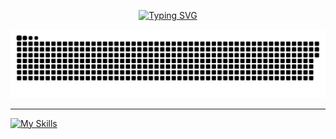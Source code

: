 <p align="center">
<a href="https://github.com/itzzjb?tab=repositories"><img src="https://readme-typing-svg.demolab.com?font=Fira+Code&pause=0&color=F7F7F7&center=true&vCenter=true&width=500&height=30&lines=%F0%9F%8C%B1+Coder + in + the + land + of + ones + and + zeros+%F0%9F%8C%B1;%F0%9F%8C%B1+Forever + curious, forever + clueless!+%F0%9F%8C%B1" alt="Typing SVG" /></a>
</p>



<!--<img align="right" alt="Chill gif" src="https://github.com/itzzjb/itzzjb/assets/95894819/1f294467-ceaf-4140-a7db-26c319d7b915" width="360" height="190" />-->
<!--
## Hi there, itzz me Januda <img src="https://media.giphy.com/media/hvRJCLFzcasrR4ia7z/giphy.gif" width="25px"> 

**Hey there, fellow wanderer in the realms of code! 🚀 
I'm like a newbie wizard in the magical land of GitHub, 
wielding my keyboard like a sorcerer's staff. ⚡️ 
Whether it's crafting code or orchestrating deployments,
I'm on a journey to turn coffee into code and dreams into reality! ✨ 
Let's join forces, weave some spells with DevOps sorcery,
and conjure up some Cloud Computing enchantments together. 🎩💻 
Let's connect and build a future that's as bright as a star-studded sky! 🌟**

**[#DevOpsRookie]() [#CloudComputingEnthusiast]() [#CodeDreamer]()**
---
-->

<picture>
  <source media="(prefers-color-scheme: dark)" srcset="https://raw.githubusercontent.com/itzzjb/itzzjb/output/github-contribution-grid-snake-dark.svg">
  <source media="(prefers-color-scheme: light)" srcset="https://raw.githubusercontent.com/itzzjb/itzzjb/output/github-contribution-grid-snake.svg">
  <img alt="github contribution grid snake animation" src="https://raw.githubusercontent.com/itzzjb/itzzjb/output/github-contribution-grid-snake.svg">
</picture>

---

[![My Skills](https://skillicons.dev/icons?i=html,css,js,php,r,c,java,py,go,spring,postman,mysql,postgres,git,androidstudio,flutter,swift,mongo,express,react,nodejs,ts,docker,githubactions,nginx,aws,terraform,kubernetes,blender,unity)](https://skillicons.dev)








